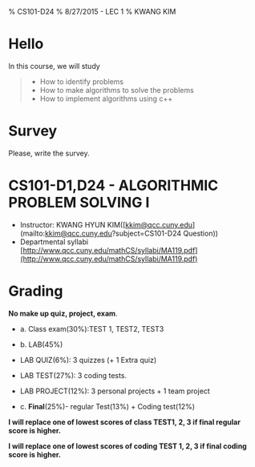 % CS101-D24
% 8/27/2015 - LEC 1
% KWANG KIM

# Hello
<style type="text/css">
p { text-align: left; }
</style>

In this course, we will study

> - How to identify problems
> - How to make algorithms to solve the problems
> - How to implement algorithms using c++


# Survey

Please, write the survey.


# CS101-D1,D24 - ALGORITHMIC PROBLEM SOLVING I



- Instructor: KWANG HYUN KIM([kkim@qcc.cuny.edu](mailto:kkim@qcc.cuny.edu?subject=CS101-D24 Question))
- Departmental syllabi
[http://www.qcc.cuny.edu/mathCS/syllabi/MA119.pdf](http://www.qcc.cuny.edu/mathCS/syllabi/MA119.pdf)


# Grading

**No make up quiz, project, exam**.

- a. Class exam(30%):TEST 1, TEST2, TEST3

- b. LAB(45%)
 - LAB QUIZ(6%): 3 quizzes (+ 1 Extra quiz)
 - LAB TEST(27%): 3 coding tests.
 - LAB PROJECT(12%): 3 personal projects + 1 team project

- c. **Final**(25%)- regular Test(13%) + Coding test(12%)


**I will replace one of lowest scores of class TEST1, 2, 3 if final regular score is higher.**

**I will replace one of lowest scores of coding TEST 1, 2, 3 if final coding score is higher.**


